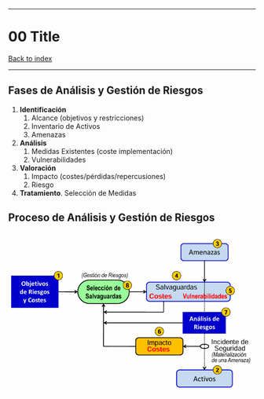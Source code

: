 
---
# 00 Title

[Back to index](../README.md)

---

## Fases de Análisis y Gestión de Riesgos
1. **Identificación**
	1. Alcance (objetivos y restricciones)
	2. Inventario de Activos
	3. Amenazas
2. **Análisis**
	1. Medidas Existentes (coste implementación)
	2. Vulnerabilidades
3. **Valoración**
	1. Impacto (costes/pérdidas/repercusiones)
	2. Riesgo
4. **Tratamiento**. Selección de Medidas
## Proceso de Análisis y Gestión de Riesgos
![](../assets/Pasted%20image%2020251019133225.png)

